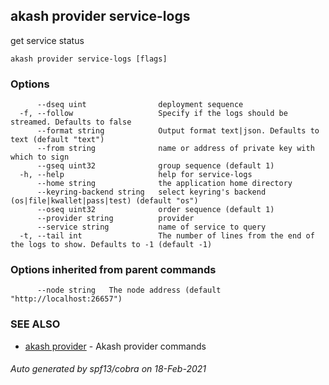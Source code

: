 ## akash provider service-logs

get service status

```
akash provider service-logs [flags]
```

### Options

```
      --dseq uint                deployment sequence
  -f, --follow                   Specify if the logs should be streamed. Defaults to false
      --format string            Output format text|json. Defaults to text (default "text")
      --from string              name or address of private key with which to sign
      --gseq uint32              group sequence (default 1)
  -h, --help                     help for service-logs
      --home string              the application home directory
      --keyring-backend string   select keyring's backend (os|file|kwallet|pass|test) (default "os")
      --oseq uint32              order sequence (default 1)
      --provider string          provider
      --service string           name of service to query
  -t, --tail int                 The number of lines from the end of the logs to show. Defaults to -1 (default -1)
```

### Options inherited from parent commands

```
      --node string   The node address (default "http://localhost:26657")
```

### SEE ALSO

* [akash provider](akash_provider.md)	 - Akash provider commands

###### Auto generated by spf13/cobra on 18-Feb-2021
